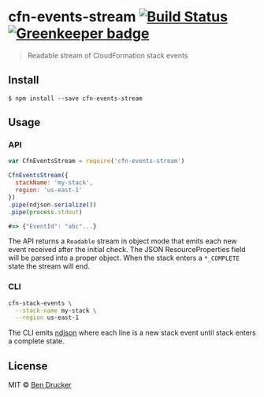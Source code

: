 # cfn-events-stream [![Build Status](https://travis-ci.org/bendrucker/cfn-events-stream.svg?branch=master)](https://travis-ci.org/bendrucker/cfn-events-stream) [![Greenkeeper badge](https://badges.greenkeeper.io/bendrucker/cfn-events-stream.svg)](https://greenkeeper.io/)

> Readable stream of CloudFormation stack events


## Install

```
$ npm install --save cfn-events-stream
```


## Usage

### API

```js
var CfnEventsStream = require('cfn-events-stream')

CfnEventsStream({
  stackName: 'my-stack',
  region: 'us-east-1'
})
.pipe(ndjson.serialize())
.pipe(process.stdout)

#=> {"EventId": "abc"...}
```

The API returns a `Readable` stream in object mode that emits each new event received after the initial check. The JSON ResourceProperties field will be parsed into a proper object. When the stack enters a `*_COMPLETE` state the stream will end.

### CLI

```sh
cfn-stack-events \
  --stack-name my-stack \
  --region us-east-1
```

The CLI emits [ndjson](http://ndjson.org/) where each line is a new stack event until stack enters a complete state.


## License

MIT © [Ben Drucker](http://bendrucker.me)
